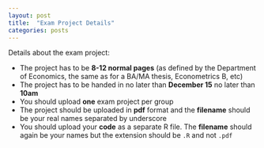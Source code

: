 ```yaml
---
layout: post
title:  "Exam Project Details"
categories: posts
---
```


Details about the exam project:

- The project has to be **8-12 normal pages** (as defined by the Department of Economics, the same as for a BA/MA thesis, Econometrics B, etc)
- The project has to be handed in no later than **December 15** no later than **10am**
- You should upload **one** exam project per group
- The project should be uploaded in **pdf** format and the **filename** should be your real names separated by underscore
- You should upload your **code** as a separate R file. The **filename** should again be your names but the extension should be `.R` and not `.pdf`
